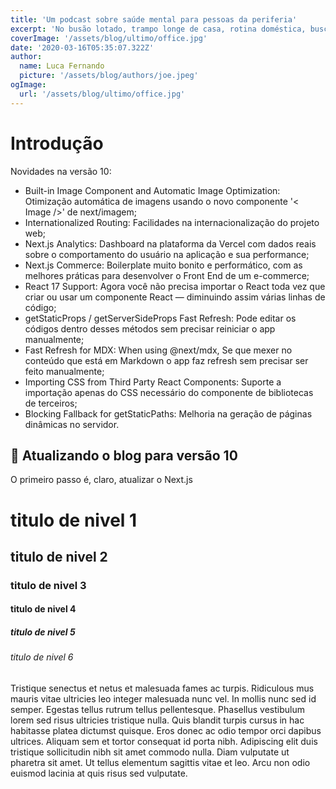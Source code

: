 ```yaml
---
title: 'Um podcast sobre saúde mental para pessoas da periferia'
excerpt: 'No busão lotado, trampo longe de casa, rotina doméstica, busca por evolução profissional, estabilidade financeira e muito mais, a única maneira não perder o controle é malabarizar!'
coverImage: '/assets/blog/ultimo/office.jpg'
date: '2020-03-16T05:35:07.322Z'
author:
  name: Luca Fernando
  picture: '/assets/blog/authors/joe.jpeg'
ogImage:
  url: '/assets/blog/ultimo/office.jpg'
---
```


# Introdução

Novidades na versão 10:

- Built-in Image Component and Automatic Image Optimization: Otimização automática de imagens usando o novo componente '< Image />' de next/imagem;
- Internationalized Routing: Facilidades na internacionalização do projeto web;
- Next.js Analytics: Dashboard na plataforma da Vercel com dados reais sobre o comportamento do usuário na aplicação e sua performance;
- Next.js Commerce: Boilerplate muito bonito e performático, com as melhores práticas para desenvolver o Front End de um e-commerce;
- React 17 Support: Agora você não precisa importar o React toda vez que criar ou usar um componente React — diminuindo assim várias linhas de código;
- getStaticProps / getServerSideProps Fast Refresh: Pode editar os códigos dentro desses métodos sem precisar reiniciar o app manualmente;
- Fast Refresh for MDX: When using @next/mdx, Se que mexer no conteúdo que está em Markdown o app faz refresh sem precisar ser feito manualmente;
- Importing CSS from Third Party React Components: Suporte a importação apenas do CSS necessário do componente de bibliotecas de terceiros;
- Blocking Fallback for getStaticPaths: Melhoria na geração de páginas dinâmicas no servidor.

## 🔄 Atualizando o blog para versão 10

O primeiro passo é, claro, atualizar o Next.js

# titulo de nivel 1
## titulo de nivel 2
### titulo de nivel 3
#### titulo de nivel 4
##### titulo de nivel 5
###### titulo de nivel 6

Tristique senectus et netus et malesuada fames ac turpis. Ridiculous mus mauris vitae ultricies leo integer malesuada nunc vel. In mollis nunc sed id semper. Egestas tellus rutrum tellus pellentesque. Phasellus vestibulum lorem sed risus ultricies tristique nulla. Quis blandit turpis cursus in hac habitasse platea dictumst quisque. Eros donec ac odio tempor orci dapibus ultrices. Aliquam sem et tortor consequat id porta nibh. Adipiscing elit duis tristique sollicitudin nibh sit amet commodo nulla. Diam vulputate ut pharetra sit amet. Ut tellus elementum sagittis vitae et leo. Arcu non odio euismod lacinia at quis risus sed vulputate.
